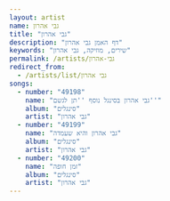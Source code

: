 ```yaml
---
layout: artist
name: גבי אהרון
title: "גבי אהרון"
description: "דף האמן גבי אהרון"
keywords: "שירים, מוזיקה, גבי אהרון"
permalink: /artists/גבי-אהרון
redirect_from:
  - /artists/list/גבי אהרון
songs:
  - number: "49198"
    name: "גבי אהרון בסינגל נוסף ''תן לגשם''"
    album: "סינגלים"
    artist: "גבי אהרון"
  - number: "49199"
    name: "גבי אהרון והיא שעמדה"
    album: "סינגלים"
    artist: "גבי אהרון"
  - number: "49200"
    name: "זמן חופה"
    album: "סינגלים"
    artist: "גבי אהרון"
---
```

